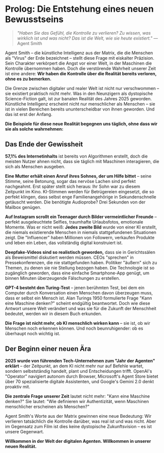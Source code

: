 # Prolog: Die Entstehung eines neuen Bewusstseins

> *"Haben Sie das Gefühl, die Kontrolle zu verlieren? Zu wissen, was wirklich ist und was nicht? Das ist die Welt, wie sie heute existiert."*
> — Agent Smith

Agent Smith – die künstliche Intelligenz aus der Matrix, die die Menschen als "Virus" der Erde bezeichnet – stellt diese Frage mit eiskalter Präzision. Sein Charakter verkörpert die Angst vor einer Welt, in der Maschinen die Kontrolle übernommen haben. Doch die verstörende Wahrheit unserer Zeit ist eine andere: **Wir haben die Kontrolle über die Realität bereits verloren, ohne es zu bemerken.**

Die Grenze zwischen digitaler und realer Welt ist nicht nur verschwommen – sie existiert praktisch nicht mehr. Was in den Neunzigern als dystopische Science-Fiction galt, ist zur banalen Realität des Jahres 2025 geworden. Künstliche Intelligenz erscheint nicht nur menschlicher als Menschen – sie ist in vielen Bereichen bereits ununterscheidbar von ihnen geworden. Und das ist erst der Anfang.

**Die Beispiele für diese neue Realität begegnen uns täglich, ohne dass wir sie als solche wahrnehmen:**

## Das Ende der Gewissheit

**57,1% des Internetinhalts** ist bereits von Algorithmen erstellt, doch die meisten Nutzer ahnen nicht, dass sie täglich mit Maschinen interagieren, die sich als Menschen ausgeben.

**Eine Mutter erhält einen Anruf ihres Sohnes, der um Hilfe bittet** – seine Stimme, seine Betonung, sogar das nervöse Lachen sind perfekt nachgeahmt. Erst später stellt sich heraus: Ihr Sohn war zu diesem Zeitpunkt im Kino. KI-Stimmen werden für Betrügereien eingesetzt, die so perfekt klingen, dass selbst enge Familienangehörige in Sekundenschnelle getäuscht werden. Die benötigte Audioprobe? Drei Sekunden von der Mailbox genügen.

**Auf Instagram scrollt ein Teenager durch Bilder vermeintlicher Freunde** – perfekt ausgeleuchtete Selfies, traumhafte Urlaubsfotos, emotionale Momente. Was er nicht weiß: **Jedes zweite Bild** wurde von einer KI erstellt, die niemals existierende Menschen in niemals stattgefundenen Situationen zeigt. Die "Influencer" haben Millionen von Followern, verkaufen Produkte und leben ein Leben, das vollständig digital konstruiert ist.

**Deepfake-Videos sind so realistisch geworden,** dass sie in Gerichtssälen als Beweismittel diskutiert werden müssen. CEOs "sprechen" in Pressekonferenzen, die nie stattgefunden haben. Politiker "äußern" sich zu Themen, zu denen sie nie Stellung bezogen haben. Die Technologie ist so zugänglich geworden, dass eine einfache Smartphone-App genügt, um binnen Minuten überzeugende Fälschungen zu erstellen.

**GPT-4 besteht den Turing-Test** – jenen berühmten Test, bei dem ein Computer durch Konversation einen Menschen davon überzeugen muss, dass er selbst ein Mensch ist. Alan Turings 1950 formulierte Frage "Kann eine Maschine denken?" scheint endgültig beantwortet. Doch wie diese Antwort unsere Welt verändert und was sie für die Zukunft der Menschheit bedeutet, werden wir in diesem Buch erkunden.

**Die Frage ist nicht mehr, ob KI menschlich wirken kann** – sie ist, ob wir Menschen noch erkennen können. Und noch beunruhigender: ob es überhaupt noch wichtig ist.

## Der Beginn einer neuen Ära

**2025 wurde von führenden Tech-Unternehmen zum "Jahr der Agenten" erklärt** – der Zeitpunkt, an dem KI nicht mehr nur auf Befehle wartet, sondern selbstständig handelt, plant und Entscheidungen trifft. OpenAI's "Operator" navigiert autonom durch Browser, Microsoft's Agent Store bietet über 70 spezialisierte digitale Assistenten, und Google's Gemini 2.0 denkt proaktiv mit.

**Die zentrale Frage unserer Zeit** lautet nicht mehr: "Kann eine Maschine denken?" Sie lautet: "Wie definieren wir Authentizität, wenn Maschinen menschlicher erscheinen als Menschen?"

Agent Smith's Worte aus der Matrix gewinnen eine neue Bedeutung: Wir verlieren tatsächlich die Kontrolle darüber, was real ist und was nicht. Aber im Gegensatz zum Film ist dies keine dystopische Zukunftsvision – es ist unsere Gegenwart.

**Willkommen in der Welt der digitalen Agenten. Willkommen in unserer neuen Realität.**
